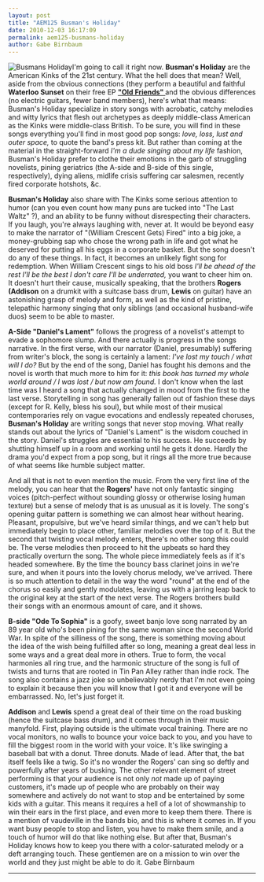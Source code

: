 ```yaml
---
layout: post
title: "AEM125 Busman's Holiday"
date: 2010-12-03 16:17:09
permalink: aem125-busmans-holiday
author: Gabe Birnbaum
---
```

![](http://ampeatermusic.com/wp-content/uploads/2010/12/Busmans-Holiday.jpg "Busmans Holiday")I'm going to call it right now. **Busman's Holiday** are the American Kinks of the 21st century. What the hell does that mean? Well, aside from the obvious connections (they perform a beautiful and faithful **Waterloo Sunset** on their free EP **["Old Friends" ](http://www.ifyoumakeit.com/album/busmans-holiday/old-friends)** and the obvious differences (no electric guitars, fewer band members), here's what that means: Busman's Holiday specialize in story songs with acrobatic, catchy melodies and witty lyrics that flesh out archetypes as deeply middle-class American as the Kinks were middle-class British. To be sure, you will find in these songs everything you'll find in most good pop songs: _love, loss, lust and outer space,_ to quote the band's press kit. But rather than coming at the material in the straight-forward _I'm a dude singing about my life_ fashion, Busman's Holiday prefer to clothe their emotions in the garb of struggling novelists, pining geriatrics (the A-side and B-side of this single, respectively), dying aliens, midlife crisis suffering car salesmen, recently fired corporate hotshots, &c.

<!-- more -->

**Busman's Holiday** also share with The Kinks some serious attention to humor (can you even count how many puns are tucked into "The Last Waltz" ?), and an ability to be funny without disrespecting their characters. If you laugh, you're always laughing with, never at. It would be beyond easy to make the narrator of "(William Crescent Gets) Fired" into a big joke, a money-grubbing sap who chose the wrong path in life and got what he deserved for putting all his eggs in a corporate basket. But the song doesn't do any of these things. In fact, it becomes an unlikely fight song for redemption. When William Crescent sings to his old boss _I'll be ahead of the rest I'll be the best I don't care I'll be underrated,_ you want to cheer him on. It doesn't hurt their cause, musically speaking, that the brothers **Rogers (Addison** on a drumkit with a suitcase bass drum, **Lewis** on guitar) have an astonishing grasp of melody and form, as well as the kind of pristine, telepathic harmony singing that only siblings (and occasional husband-wife duos) seem to be able to master.

**A-Side "Daniel's Lament"** follows the progress of a novelist's attempt to evade a sophomore slump. And there actually is progress in the songs narrative. In the first verse, with our narrator (Daniel, presumably) suffering from writer's block, the song is certainly a lament: _I've lost my touch / what will I do?_ But by the end of the song, Daniel has fought his demons and the novel is worth that much more to him for it: _this book has turned my whole world around / I was lost / but now am found._ I don't know when the last time was I heard a song that actually changed in mood from the first to the last verse. Storytelling in song has generally fallen out of fashion these days (except for R. Kelly, bless his soul), but while most of their musical contemporaries rely on vague evocations and endlessly repeated choruses, **Busman's Holiday** are writing songs that never stop moving. What really stands out about the lyrics of "Daniel's Lament" is the wisdom couched in the story. Daniel's struggles are essential to his success. He succeeds by shutting himself up in a room and working until he gets it done. Hardly the drama you'd expect from a pop song, but it rings all the more true because of what seems like humble subject matter.

And all that is not to even mention the music. From the very first line of the melody, you can hear that the **Rogers'** have not only fantastic singing voices (pitch-perfect without sounding glossy or otherwise losing human texture) but a sense of melody that is as unusual as it is lovely. The song's opening guitar pattern is something we can almost hear without hearing. Pleasant, propulsive, but we've heard similar things, and we can't help but immediately begin to place other, familiar melodies over the top of it. But the second that twisting vocal melody enters, there's no other song this could be. The verse melodies then proceed to hit the upbeats so hard they practically overturn the song. The whole piece immediately feels as if it's headed somewhere. By the time the bouncy bass clarinet joins in we're sure, and when it pours into the lovely chorus melody, we've arrived. There is so much attention to detail in the way the word "round" at the end of the chorus so easily and gently modulates, leaving us with a jarring leap back to the original key at the start of the next verse. The Rogers brothers build their songs with an enormous amount of care, and it shows.

**B-side "Ode To Sophia"** is a goofy, sweet banjo love song narrated by an 89 year old who's been pining for the same woman since the second World War. In spite of the silliness of the song, there is something moving about the idea of the wish being fulfilled after so long, meaning a great deal less in some ways and a great deal more in others. True to form, the vocal harmonies all ring true, and the harmonic structure of the song is full of twists and turns that are rooted in Tin Pan Alley rather than indie rock. The song also contains a jazz joke so unbelievably nerdy that I'm not even going to explain it because then you will know that I got it and everyone will be embarrassed. No, let's just forget it.

**Addison** and **Lewis** spend a great deal of their time on the road busking (hence the suitcase bass drum), and it comes through in their music manyfold. First, playing outside is the ultimate vocal training. There are no vocal monitors, no walls to bounce your voice back to you, and you have to fill the biggest room in the world with your voice. It's like swinging a baseball bat with a donut. Three donuts. Made of lead. After that, the bat itself feels like a twig. So it's no wonder the Rogers' can sing so deftly and powerfully after years of busking. The other relevant element of street performing is that your audience is not only _not_ made up of paying customers, it's made up of people who are probably on their way somewhere and actively do not want to stop and be entertained by some kids with a guitar. This means it requires a hell of a lot of showmanship to win their ears in the first place, and even more to keep them there. There is a mention of vaudeville in the bands bio, and this is where it comes in. If you want busy people to stop and listen, you have to make them smile, and a touch of humor will do that like nothing else. But after that, Busman's Holiday knows how to keep you there with a color-saturated melody or a deft arranging touch. These gentlemen are on a mission to win over the world and they just might be able to do it. Gabe Birnbaum

---

